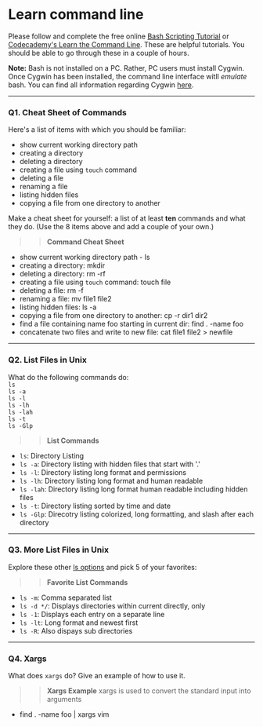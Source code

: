 # Learn command line

Please follow and complete the free online [Bash Scripting Tutorial](https://ryanstutorials.net/bash-scripting-tutorial/) or [Codecademy's Learn the Command Line](https://www.codecademy.com/learn/learn-the-command-line). These are helpful tutorials. You should be able to go through these in a couple of hours.

**Note:** Bash is not installed on a PC. Rather, PC users must install Cygwin. Once Cygwin has been installed, the command line interface witll _emulate_ bash. You can find all information regarding Cygwin [here](https://www.cygwin.com/).

---

### Q1.  Cheat Sheet of Commands  

Here's a list of items with which you should be familiar:  
* show current working directory path
* creating a directory
* deleting a directory
* creating a file using `touch` command
* deleting a file
* renaming a file
* listing hidden files
* copying a file from one directory to another

Make a cheat sheet for yourself: a list of at least **ten** commands and what they do.  (Use the 8 items above and add a couple of your own.)  

> > __Command Cheat Sheet__ 

* show current working directory path - ls
* creating a directory: mkdir
* deleting a directory: rm -rf
* creating a file using `touch` command: touch file
* deleting a file:  rm -f
* renaming a file:  mv file1 file2
* listing hidden files: ls -a
* copying a file from one directory to another: cp -r dir1 dir2
* find a file containing name foo starting in current dir: find . -name foo
* concatenate two files and write to new file: cat file1 file2 > newfile
---

### Q2.  List Files in Unix   

What do the following commands do:  
`ls`  
`ls -a`  
`ls -l`  
`ls -lh`  
`ls -lah`  
`ls -t`  
`ls -Glp`  

> > __List Commands__

* `ls`: Directory Listing  
* `ls -a`: Directory listing with hidden files that start with '.' 
* `ls -l`: Directory listing long format and permissions  
* `ls -lh`: Directory listing long format and human readable  
* `ls -lah`: Directory listing long format human readable including hidden files   
* `ls -t`: Directory listing sorted by time and date  
* `ls -Glp`: Direcotry listing colorized, long formatting, and slash after each directory
---

### Q3.  More List Files in Unix  

Explore these other [ls options](http://www.techonthenet.com/unix/basic/ls.php) and pick 5 of your favorites:

> > __Favorite List Commands__

* `ls -m`: Comma separated list
* `ls -d */`: Displays directories within current directly, only
* `ls -1`: Displays each entry on a separate line
* `ls -lt`: Long format and newest first
* `ls -R`: Also dispays sub directories

---

### Q4.  Xargs   

What does `xargs` do? Give an example of how to use it.

> > __Xargs Example__
xargs is used to convert the standard input into arguments

* find . -name foo | xargs vim 

 
